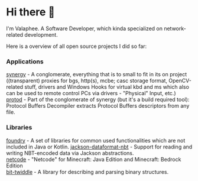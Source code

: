# Hi there 👋

I'm Valaphee. A Software Developer, which kinda specialized on network-related development.

Here is a overview of all open source projects I did so far:

### Applications
[synergy](https://github.com/valaphee/synergy) - A conglomerate, everything that is to small to fit in its on project ((transparent) proxies for bgs, http(s), mcbe; casc storage format, OpenCV-related stuff, drivers and Windows Hooks for virtual kbd and ms which also can be used to remote control PCs via drivers - "Physical" Input, etc.)<br>
[protod](https://github.com/valaphee/protod) - Part of the conglomerate of synergy (but it's a build required tool): Protocol Buffers Decompiler extracts Protocol Buffers descriptors from any file.

### Libraries
[foundry](https://github.com/valaphee/foundry) - A set of libraries for common used functionalities which are not included in Java or Kotlin.
[jackson-dataformat-nbt](https://github.com/valaphee/jackson-dataformat-nbt) - Support for reading and writing NBT-encoded data via Jackson abstractions.<br>
[netcode](https://github.com/valaphee/netcode) - "Netcode" for Minecraft: Java Edition and Minecraft: Bedrock Edition<br>
[bit-twiddle](https://github.com/valaphee/bit-twiddle) - A library for describing and parsing binary structures.<br>
